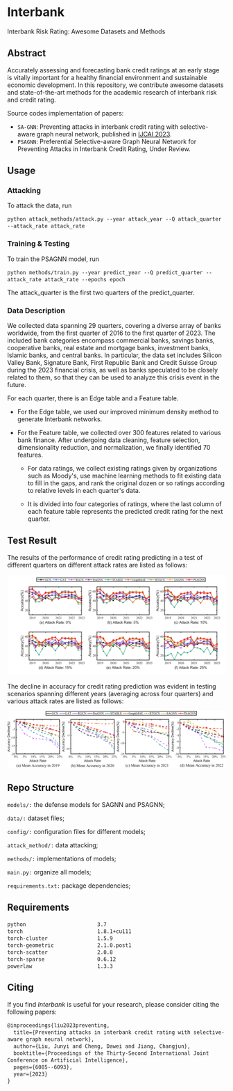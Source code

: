 # Interbank
Interbank Risk Rating: Awesome Datasets and Methods

## Abstract
Accurately assessing and forecasting bank credit ratings at an early stage is vitally important for a healthy financial environment and sustainable economic development. In this repository, we contribute awesome datasets and state-of-the-art methods for the academic research of interbank risk and credit rating. 

Source codes implementation of papers:

- `SA-GNN`: Preventing attacks in interbank credit rating with selective-aware graph neural network, published in [IJCAI 2023](https://www.ijcai.org/proceedings/2023/0675.pdf). 
- `PSAGNN`: Preferential Selective-aware Graph Neural Network for Preventing Attacks in Interbank Credit Rating, Under Review. 

## Usage

### Attacking
To attack the data, run
```
python attack_methods/attack.py --year attack_year --Q attack_quarter --attack_rate attack_rate
```

### Training & Testing
To train the PSAGNN model, run
```
python methods/train.py --year predict_year --Q predict_quarter --attack_rate attack_rate --epochs epoch
```

The attack_quarter is the first two quarters of the predict_quarter.


### Data Description
We collected data spanning 29 quarters, covering a diverse array of banks worldwide, from the first quarter of 2016 to the first quarter of 2023. The included bank categories encompass commercial banks, savings banks, cooperative banks, real estate and mortgage banks, investment banks, Islamic banks, and central banks. In particular, the data set includes Silicon Valley Bank, Signature Bank, First Republic Bank and Credit Suisse Group during the 2023 financial crisis, as well as banks speculated to be closely related to them, so that they can be used to analyze this crisis event in the future.

For each quarter, there is an Edge table and a Feature table. 

+ For the Edge table, we used our improved minimum density method to generate Interbank networks. 

+ For the Feature table, we collected over 300 features related to various bank finance. After undergoing data cleaning, feature selection, dimensionality reduction, and normalization, we finally identified 70 features. 

  + For data ratings, we collect existing ratings given by organizations such as Moody's, use machine learning methods to fit existing data to fill in the gaps, and rank the original dozen or so ratings according to relative levels in each quarter's data. 
  
  + It is divided into four categories of ratings, where the last column of each feature table represents the predicted credit rating for the next quarter.



## Test Result

The results of the performance of credit rating predicting in a test of different quarters on different attack rates are listed as follows:

![performance](/images/performance.png "performance")

The decline in accuracy for credit rating prediction was evident in testing scenarios spanning different years (averaging across four quarters) and
various attack rates are listed as follows:

![decline](/images/decline.png "decline")


## Repo Structure

`models/:` the defense models for SAGNN and PSAGNN;

`data/:` dataset files;

`config/:` configuration files for different models;

`attack_method/:` data attacking;

`methods/:` implementations of models;

`main.py:` organize all models;

`requirements.txt:` package dependencies;


## Requirements  

```
python                       3.7
torch                        1.8.1+cu111
torch-cluster                1.5.9
torch-geometric              2.1.0.post1
torch-scatter                2.0.8
torch-sparse                 0.6.12
powerlaw                     1.3.3
```

## Citing

If you find *Interbank* is useful for your research, please consider citing the following papers:

    @inproceedings{liu2023preventing,
      title={Preventing attacks in interbank credit rating with selective-aware graph neural network},
      author={Liu, Junyi and Cheng, Dawei and Jiang, Changjun},
      booktitle={Proceedings of the Thirty-Second International Joint Conference on Artificial Intelligence},
      pages={6085--6093},
      year={2023}
    }
    
